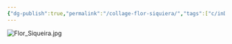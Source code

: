 ```yaml
---
{"dg-publish":true,"permalink":"/collage-flor-siquiera/","tags":["c/inDignos","c/woman","c/green","c/flower","c/purple","c/2020"],"created":"2024-06-28T12:56:46.000-04:00","updated":"2024-04-15T12:04:27.000-04:00"}
---
```



![Flor_Siqueira.jpg](/img/user/MEDIA/Flor_Siqueira.jpg)
